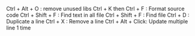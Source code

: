 Ctrl + Alt + O : remove unused libs
Ctrl + K then Ctrl + F : Format source code
Ctrl + Shift + F : Find text in all file
Ctrl + Shift + F : Find file
Ctrl + D : Duplicate a line
Ctrl + X : Remove a line
Ctrl + Alt + Click: Update multiple line 1 time
